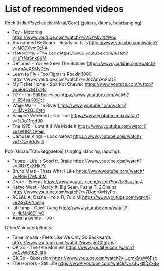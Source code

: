 # List of recommended videos 

Rock [Indie/Psychedelic/Metal/Core] (guitars, drums, headbanging): 
* Toy - Motoring 	
https://www.youtube.com/watch?v=VDYMjvdCWpc 
* Abandoned By Bears - Heads or Tails 
https://www.youtube.com/watch?v=MCDXvmQzi-A 
* Metronomy - The Look 
https://www.youtube.com/watch?v=sFrNsSnk8GM 
* Deftones - You've Seen The Butcher 
https://www.youtube.com/watch?v=woAcXSMyCEw 
* Learn to Fly - Foo Fighters Rockin'1000 
https://www.youtube.com/watch?v=JozAmXo2bDE
* My Ticket Home - Spit Not Chewed 
https://www.youtube.com/watch?v=oB9QxMTx1Bs 
* TOY - I'm Still Believing 
https://www.youtube.com/watch?v=RS4vsK0S1cI 
* Wage War - The River
https://www.youtube.com/watch?v=IMyv2QJCyt4 
* Vampire Weekend - Cousins 
https://www.youtube.com/watch?v=1e0u11rgd9Q 
* The 1975 - Love It If We Made It 
https://www.youtube.com/watch?v=1Wl1B7DPegc 
* Carousel Kings - Lock Meowt
https://www.youtube.com/watch?v=1EGzg51dvp0 


Pop [Urban/Trap/Reggaeton] (singing, dancing, rapping): 
* Future - Life Is Good ft. Drake
https://www.youtube.com/watch?v=l0U7SxXHkPY 
* Bruno Mars - Thats What I Like 
https://www.youtube.com/watch?v=PMivT7MJ41M 
* Drake - Energy 
https://www.youtube.com/watch?v=7LnBvuzjpr4 
* Kanye West - Mercy ft. Big Sean, Pusha T, 2 Chainz 
https://www.youtube.com/watch?v=7Dqgr0wNyPo 
* ROSALIA, Ozuna - Yo x Ti, Tu x Mi 
https://www.youtube.com/watch?v=2j3x0VYnehg 
* Lil Pump - Gucci Gang 
https://www.youtube.com/watch?v=4LfJnj66HVQ 
* Azealia Banks - 1991


Other/Animated/Stunts: 
* Tame Impala - Feels Like We Only Go Backwards 
https://www.youtube.com/watch?v=wycjnCCgUes 
* OK Go - The One Moment 
https://www.youtube.com/watch?v=QvW61K2s0tA 
* OK Go - Obsession 
https://www.youtube.com/watch?v=LgmxMuW6Fsc
* The Horrors - Still Life 
https://www.youtube.com/watch?v=sJQk0jDZx8o 
